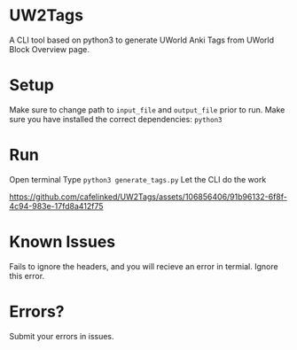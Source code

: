 # UW2Tags
A CLI tool based on python3 to generate UWorld Anki Tags from UWorld Block Overview page.

# Setup
Make sure to change path to `input_file` and `output_file` prior to run.
Make sure you have installed the correct dependencies: `python3`

# Run
Open terminal
Type `python3 generate_tags.py`
Let the CLI do the work


https://github.com/cafelinked/UW2Tags/assets/106856406/91b96132-6f8f-4c94-983e-17fd8a412f75


# Known Issues
Fails to ignore the headers, and you will recieve an error in termial. Ignore this error.

# Errors?
Submit your errors in issues.
